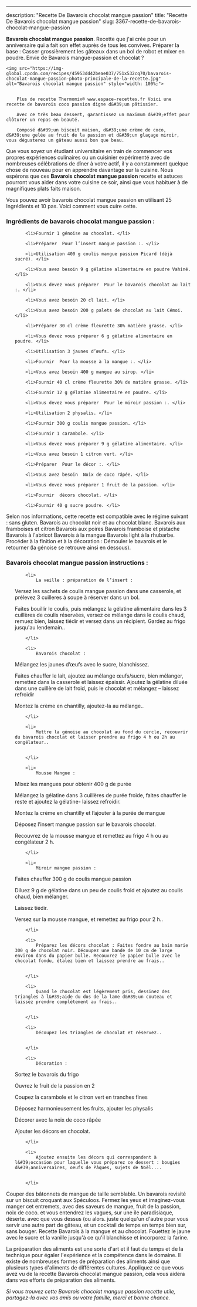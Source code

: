 ---
description: "Recette De Bavarois chocolat mangue passion"
title: "Recette De Bavarois chocolat mangue passion"
slug: 3367-recette-de-bavarois-chocolat-mangue-passion

<p>
	<strong>Bavarois chocolat mangue passion</strong>. 
	Recette que j&#39;ai crée pour un anniversaire qui a fait son effet auprès de tous les convives. Préparer la base : Casser grossièrement les gâteaux dans un bol de robot et mixer en poudre. Envie de Bavarois mangue-passion et chocolat ?
</p>
<p>
	
	<img src="https://img-global.cpcdn.com/recipes/45953dd42beae037/751x532cq70/bavarois-chocolat-mangue-passion-photo-principale-de-la-recette.jpg" alt="Bavarois chocolat mangue passion" style="width: 100%;">
	
	
		Plus de recette Thermomix® www.espace-recettes.fr Voici une recette de bavarois coco passion digne d&#39;un pâtissier.
	
		Avec ce très beau dessert, garantissez un maximum d&#39;effet pour clôturer un repas en beauté.
	
		Composé d&#39;un biscuit maison, d&#39;une crème de coco, d&#39;une gelée au fruit de la passion et d&#39;un glaçage miroir, vous dégusterez un gâteau aussi bon que beau.
	
</p>

Que vous soyez un étudiant universitaire en train de commencer vos propres expériences culinaires ou un cuisinier expérimenté avec de nombreuses célébrations de dîner à votre actif, il y a constamment quelque chose de nouveau pour en apprendre davantage sur la cuisine. Nous espérons que ces <strong> Bavarois chocolat mangue passion </strong> recette et astuces pourront vous aider dans votre cuisine ce soir, ainsi que vous habituer à de magnifiques plats faits maison.

<!--inarticleads1-->

Vous pouvez avoir bavarois chocolat mangue passion en utilisant 25 Ingrédients et 10 pas. Voici comment vous cuire cette.

<h3>Ingrédients de bavarois chocolat mangue passion :</h3>

<ol>
	
		<li>Fournir 1 génoise au chocolat. </li>
	
		<li>Préparer  Pour l’insert mangue passion :. </li>
	
		<li>Utilisation 400 g coulis mangue passion Picard (déjà sucré). </li>
	
		<li>Vous avez besoin 9 g gélatine alimentaire en poudre Vahiné. </li>
	
		<li>Vous devez vous préparer  Pour le bavarois chocolat au lait :. </li>
	
		<li>Vous avez besoin 20 cl lait. </li>
	
		<li>Vous avez besoin 200 g palets de chocolat au lait Cémoi. </li>
	
		<li>Préparer 30 cl crème fleurette 30% matière grasse. </li>
	
		<li>Vous devez vous préparer 6 g gélatine alimentaire en poudre. </li>
	
		<li>Utilisation 3 jaunes d’œufs. </li>
	
		<li>Fournir  Pour la mousse à la mangue :. </li>
	
		<li>Vous avez besoin 400 g mangue au sirop. </li>
	
		<li>Fournir 40 cl crème fleurette 30% de matière grasse. </li>
	
		<li>Fournir 12 g gélatine alimentaire en poudre. </li>
	
		<li>Vous devez vous préparer  Pour le miroir passion :. </li>
	
		<li>Utilisation 2 physalis. </li>
	
		<li>Fournir 300 g coulis mangue passion. </li>
	
		<li>Fournir 1 carambole. </li>
	
		<li>Vous devez vous préparer 9 g gélatine alimentaire. </li>
	
		<li>Vous avez besoin 1 citron vert. </li>
	
		<li>Préparer  Pour le décor :. </li>
	
		<li>Vous avez besoin  Noix de coco râpée. </li>
	
		<li>Vous devez vous préparer 1 fruit de la passion. </li>
	
		<li>Fournir  décors chocolat. </li>
	
		<li>Fournir 40 g sucre poudre. </li>
	
</ol>

Selon nos informations, cette recette est compatible avec le régime suivant : sans gluten. Bavarois au chocolat noir et au chocolat blanc. Bavarois aux framboises et citron Bavarois aux poires Bavarois framboise et pistache Bavarois à l&#39;abricot Bavarois à la mangue Bavarois light à la rhubarbe. Procéder à la finition et à la décoration : Démouler le bavarois et le retourner (la génoise se retrouve ainsi en dessous). 

<!--inarticleads2-->

<h3>Bavarois chocolat mangue passion instructions :</h3>

<ol>
	
		<li>
			La veille : préparation de l’insert :

Versez les sachets de coulis mangue passion dans une casserole, et prélevez 3 cuilleres à soupe à réserver dans un bol.

Faites bouillir le coulis, puis mélangez la gélatine alimentaire dans les 3 cuillères de coulis réservées, versez ce mélange dans le coulis chaud, remuez bien, laissez tiédir et versez dans un récipient. Gardez au frigo jusqu&#39;au lendemain..
			
			
		</li>
	
		<li>
			Bavarois chocolat :

Mélangez les jaunes d’œufs avec le sucre, blanchissez.

Faites chauffer le lait, ajoutez au mélange œufs/sucre, bien mélanger, remettez dans la casserole et laissez épaissir. Ajoutez la gélatine diluée dans une cuillère de lait froid, puis le chocolat et mélangez – laissez refroidir

Montez la crème en chantilly, ajoutez-la au mélange..
			
			
		</li>
	
		<li>
			Mettre la génoise au chocolat au fond du cercle, recouvrir du bavarois chocolat et laisser prendre au frigo 4 h ou 2h au congélateur..
			
			
		</li>
	
		<li>
			Mousse Mangue :

Mixez les mangues pour obtenir 400 g de purée

Mélangez la gélatine dans 3 cuillères de purée froide, faites chauffer le reste et ajoutez la gélatine- laissez refroidir.

Montez la crème en chantilly et l’ajouter à la purée de mangue

Déposez l’insert mangue passion sur le bavarois chocolat.

Recouvrez de la mousse mangue et remettez au frigo 4 h ou au congélateur 2 h.
			
			
		</li>
	
		<li>
			Miroir mangue passion : 

Faites chauffer 300 g de coulis mangue passion

Diluez 9 g de gélatine dans un peu de coulis froid et ajoutez au coulis chaud, bien mélanger.

Laissez tiédir.

Versez sur la mousse mangue, et remettez au frigo pour 2 h..
			
			
		</li>
	
		<li>
			Préparez les décors chocolat : Faites fondre au bain marie 300 g de chocolat noir. Découpez une bande de 10 cm de large environ dans du papier bulle. Recouvrez le papier bulle avec le chocolat fondu, étalez bien et laissez prendre au frais..
			
			
		</li>
	
		<li>
			Quand le chocolat est légèrement pris, dessinez des triangles à l&#39;aide du dos de la lame d&#39;un couteau et laissez prendre complètement au frais..
			
			
		</li>
	
		<li>
			Découpez les triangles de chocolat et réservez..
			
			
		</li>
	
		<li>
			Décoration : 

Sortez le bavarois du frigo

Ouvrez le fruit de la passion en 2

Coupez la carambole et le citron vert en tranches fines

Déposez harmonieusement les fruits, ajouter les physalis

Décorer avec la noix de coco râpée

Ajouter les décors en chocolat.
			
			
		</li>
	
		<li>
			Ajoutez ensuite les décors qui correspondent à l&#39;occasion pour laquelle vous préparez ce dessert : bougies d&#39;anniversaires, oeufs de Pâques, sujets de Noël....
			
			
		</li>
	
</ol>

Couper des bâtonnets de mangue de taille semblable. Un bavarois revisité sur un biscuit croquant aux Spéculoos. Fermez les yeux et imaginez-vous manger cet entremets, avec des saveurs de mangue, fruit de la passion, noix de coco. et vous entendrez les vagues, sur une ile paradisiaque, déserte. avec que vous dessus (ou alors. juste quelqu&#39;un d&#39;autre pour vous servir une autre part de gâteau, et un cocktail de temps en temps bien sur, sans bouger. Recette Bavarois à la mangue et au chocolat. Fouettez le jaune avec le sucre et la vanille jusqu&#39;à ce qu&#39;il blanchisse et incorporez la farine. 

<!--inarticleads1-->

<p>
La préparation des aliments est une sorte d'art et il faut du temps et de la technique pour égaler l'expérience et la compétence dans le domaine. Il existe de nombreuses formes de préparation des aliments ainsi que plusieurs types d'aliments de différentes cultures. Appliquez ce que vous avez vu de la recette Bavarois chocolat mangue passion, cela vous aidera dans vos efforts de préparation des aliments.
</p>

<p>
<i>Si vous trouvez cette Bavarois chocolat mangue passion recette utile, partagez-la avec vos amis ou votre famille, merci et bonne chance.</i>
</p>
